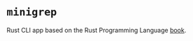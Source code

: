 # `minigrep`

Rust CLI app based on the Rust Programming Language
[book](https://doc.rust-lang.org/book/ch12-00-an-io-project.html).
